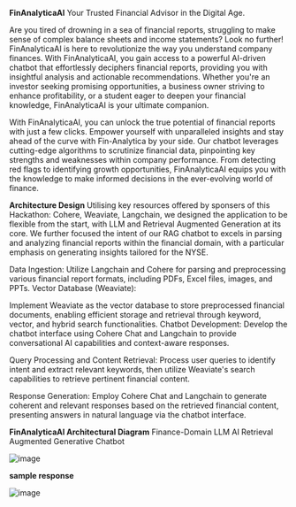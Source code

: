 **FinAnalyticaAI**
Your Trusted Financial Advisor in the Digital Age.

Are you tired of drowning in a sea of financial reports, struggling to make sense of complex balance sheets and income statements? Look no further! FinAnalyticaAI is here to revolutionize the way you understand company finances.
With FinAnalyticaAI, you gain access to a powerful AI-driven chatbot that effortlessly deciphers financial reports, providing you with insightful analysis and actionable recommendations. Whether you're an investor seeking promising opportunities, a business owner striving to enhance profitability, or a student eager to deepen your financial knowledge, FinAnalyticaAI is your ultimate companion.

With FinAnalyticaAI, you can unlock the true potential of financial reports with just a few clicks. Empower yourself with unparalleled insights and stay ahead of the curve with Fin-Analytica by your side.
Our chatbot leverages cutting-edge algorithms to scrutinize financial data, pinpointing key strengths and weaknesses within company performance. From detecting red flags to identifying growth opportunities, FinAnalyticaAI equips you with the knowledge to make informed decisions in the ever-evolving world of finance.


**Architecture Design**
Utilising key resources offered by sponsers of this Hackathon: Cohere, Weaviate, Langchain, we designed the application to be flexible from the start, with LLM and Retrieval Augmented Generation at its core.
We further focused the intent of our RAG chatbot to excels in parsing and analyzing financial reports within the financial domain, with a particular emphasis on generating insights tailored for the NYSE. 

Data Ingestion:
Utilize Langchain and Cohere for parsing and preprocessing various financial report formats, including PDFs, Excel files, images, and PPTs.
Vector Database (Weaviate):

Implement Weaviate as the vector database to store preprocessed financial documents, enabling efficient storage and retrieval through keyword, vector, and hybrid search functionalities.
Chatbot Development:
Develop the chatbot interface using Cohere Chat and Langchain to provide conversational AI capabilities and context-aware responses.

Query Processing and Content Retrieval:
Process user queries to identify intent and extract relevant keywords, then utilize Weaviate's search capabilities to retrieve pertinent financial content.

Response Generation:
Employ Cohere Chat and Langchain to generate coherent and relevant responses based on the retrieved financial content, presenting answers in natural language via the chatbot interface.

**FinAnalyticaAI Architectural Diagram**
Finance-Domain LLM AI Retrieval Augmented Generative Chatbot

![image](https://github.com/coherehackfinai/enterprise_ai_hackathon/assets/159524395/4e13d3a0-95b0-4466-9189-db5ec533c54c)


**sample response**

![image](https://github.com/coherehackfinai/enterprise_ai_hackathon/assets/159524395/cf2ded3b-d671-4f34-85b7-c81a2cf2c155)









